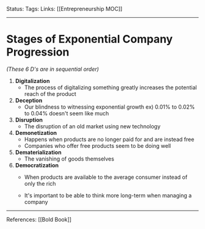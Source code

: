Status:
Tags:
Links: [[Entrepreneurship MOC]]
___
# Stages of Exponential Company Progression
*(These 6 D's are in sequential order)*
1. **Digitalization**
	- The process of digitalizing something greatly increases the potential reach of the product
2. **Deception**
	- Our blindness to witnessing exponential growth
	ex) 0.01% to 0.02% to 0.04% doesn't seem like much
1. **Disruption**
	- The disruption of an old market using new technology
2. **Demonetization**
	- Happens when products are no longer paid for and are instead free
	- Companies who offer free products seem to be doing well
3. **Dematerialization**
	- The vanishing of goods themselves
4. **Democratization**
	- When products are available to the average consumer instead of only the rich

	- It's important to be able to think more long-term when managing a company
___
References: [[Bold Book]]